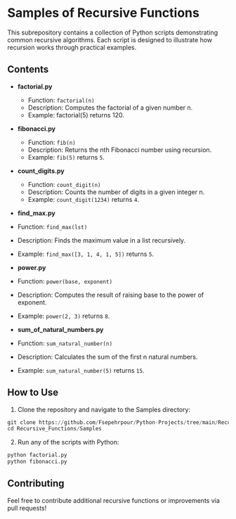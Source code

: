 # Samples of Recursive Functions
This subrepository contains a collection of Python scripts demonstrating common recursive algorithms. Each script is designed to illustrate how recursion works through practical examples.

## Contents
* **factorial.py**
  * Function: `factorial(n)`
  * Description: Computes the factorial of a given number n.
  * Example: factorial(5) returns 120.


* **fibonacci.py**
  * Function: `fib(n)`
  * Description: Returns the nth Fibonacci number using recursion.
  * Example: `fib(5)` returns `5`.

* **count_digits.py**
  * Function: `count_digit(n)`
  * Description: Counts the number of digits in a given integer n.
  * Example: `count_digit(1234)` returns `4`.

* **find_max.py**
 * Function: `find_max(lst)`
 * Description: Finds the maximum value in a list recursively.
 * Example: `find_max([3, 1, 4, 1, 5])` returns `5`.

* **power.py**
 * Function: `power(base, exponent)`
 * Description: Computes the result of raising base to the power of exponent.
 * Example: `power(2, 3)` returns `8`.

* **sum_of_natural_numbers.py**
 * Function: `sum_natural_number(n)`
 * Description: Calculates the sum of the first n natural numbers.
 * Example: `sum_natural_number(5)` returns `15`.

 ## How to Use
1. Clone the repository and navigate to the Samples directory:

```python
git clone https://github.com/Fsepehrpour/Python-Projects/tree/main/Recursive-Functions/Samples
cd Recursive_Functions/Samples
```
2. Run any of the scripts with Python:

```python
python factorial.py
python fibonacci.py
```

## Contributing
Feel free to contribute additional recursive functions or improvements via pull requests!






